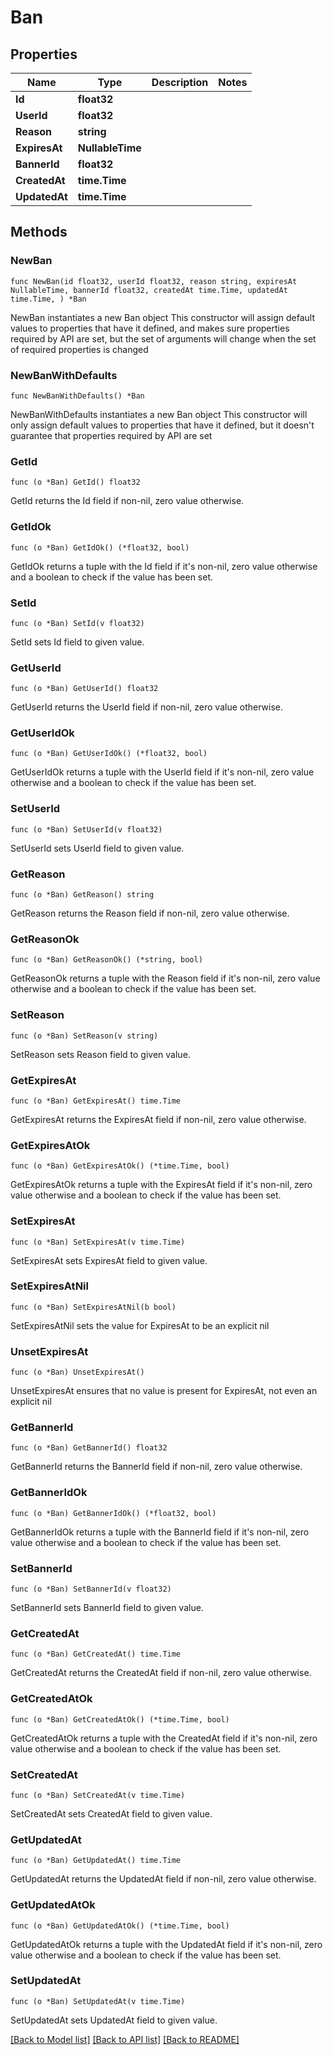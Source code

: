 # Ban

## Properties

Name | Type | Description | Notes
------------ | ------------- | ------------- | -------------
**Id** | **float32** |  | 
**UserId** | **float32** |  | 
**Reason** | **string** |  | 
**ExpiresAt** | **NullableTime** |  | 
**BannerId** | **float32** |  | 
**CreatedAt** | **time.Time** |  | 
**UpdatedAt** | **time.Time** |  | 

## Methods

### NewBan

`func NewBan(id float32, userId float32, reason string, expiresAt NullableTime, bannerId float32, createdAt time.Time, updatedAt time.Time, ) *Ban`

NewBan instantiates a new Ban object
This constructor will assign default values to properties that have it defined,
and makes sure properties required by API are set, but the set of arguments
will change when the set of required properties is changed

### NewBanWithDefaults

`func NewBanWithDefaults() *Ban`

NewBanWithDefaults instantiates a new Ban object
This constructor will only assign default values to properties that have it defined,
but it doesn't guarantee that properties required by API are set

### GetId

`func (o *Ban) GetId() float32`

GetId returns the Id field if non-nil, zero value otherwise.

### GetIdOk

`func (o *Ban) GetIdOk() (*float32, bool)`

GetIdOk returns a tuple with the Id field if it's non-nil, zero value otherwise
and a boolean to check if the value has been set.

### SetId

`func (o *Ban) SetId(v float32)`

SetId sets Id field to given value.


### GetUserId

`func (o *Ban) GetUserId() float32`

GetUserId returns the UserId field if non-nil, zero value otherwise.

### GetUserIdOk

`func (o *Ban) GetUserIdOk() (*float32, bool)`

GetUserIdOk returns a tuple with the UserId field if it's non-nil, zero value otherwise
and a boolean to check if the value has been set.

### SetUserId

`func (o *Ban) SetUserId(v float32)`

SetUserId sets UserId field to given value.


### GetReason

`func (o *Ban) GetReason() string`

GetReason returns the Reason field if non-nil, zero value otherwise.

### GetReasonOk

`func (o *Ban) GetReasonOk() (*string, bool)`

GetReasonOk returns a tuple with the Reason field if it's non-nil, zero value otherwise
and a boolean to check if the value has been set.

### SetReason

`func (o *Ban) SetReason(v string)`

SetReason sets Reason field to given value.


### GetExpiresAt

`func (o *Ban) GetExpiresAt() time.Time`

GetExpiresAt returns the ExpiresAt field if non-nil, zero value otherwise.

### GetExpiresAtOk

`func (o *Ban) GetExpiresAtOk() (*time.Time, bool)`

GetExpiresAtOk returns a tuple with the ExpiresAt field if it's non-nil, zero value otherwise
and a boolean to check if the value has been set.

### SetExpiresAt

`func (o *Ban) SetExpiresAt(v time.Time)`

SetExpiresAt sets ExpiresAt field to given value.


### SetExpiresAtNil

`func (o *Ban) SetExpiresAtNil(b bool)`

 SetExpiresAtNil sets the value for ExpiresAt to be an explicit nil

### UnsetExpiresAt
`func (o *Ban) UnsetExpiresAt()`

UnsetExpiresAt ensures that no value is present for ExpiresAt, not even an explicit nil
### GetBannerId

`func (o *Ban) GetBannerId() float32`

GetBannerId returns the BannerId field if non-nil, zero value otherwise.

### GetBannerIdOk

`func (o *Ban) GetBannerIdOk() (*float32, bool)`

GetBannerIdOk returns a tuple with the BannerId field if it's non-nil, zero value otherwise
and a boolean to check if the value has been set.

### SetBannerId

`func (o *Ban) SetBannerId(v float32)`

SetBannerId sets BannerId field to given value.


### GetCreatedAt

`func (o *Ban) GetCreatedAt() time.Time`

GetCreatedAt returns the CreatedAt field if non-nil, zero value otherwise.

### GetCreatedAtOk

`func (o *Ban) GetCreatedAtOk() (*time.Time, bool)`

GetCreatedAtOk returns a tuple with the CreatedAt field if it's non-nil, zero value otherwise
and a boolean to check if the value has been set.

### SetCreatedAt

`func (o *Ban) SetCreatedAt(v time.Time)`

SetCreatedAt sets CreatedAt field to given value.


### GetUpdatedAt

`func (o *Ban) GetUpdatedAt() time.Time`

GetUpdatedAt returns the UpdatedAt field if non-nil, zero value otherwise.

### GetUpdatedAtOk

`func (o *Ban) GetUpdatedAtOk() (*time.Time, bool)`

GetUpdatedAtOk returns a tuple with the UpdatedAt field if it's non-nil, zero value otherwise
and a boolean to check if the value has been set.

### SetUpdatedAt

`func (o *Ban) SetUpdatedAt(v time.Time)`

SetUpdatedAt sets UpdatedAt field to given value.



[[Back to Model list]](../README.md#documentation-for-models) [[Back to API list]](../README.md#documentation-for-api-endpoints) [[Back to README]](../README.md)


